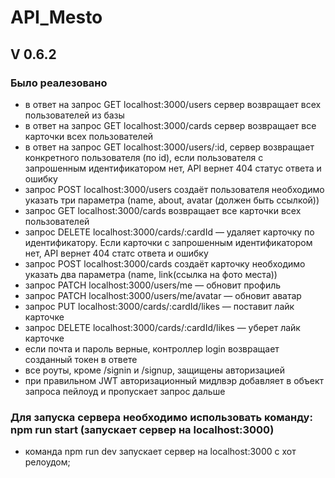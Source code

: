 # API_Mesto
## V 0.6.2
### Было реалезовано


- в ответ на запрос GET localhost:3000/users сервер возвращает всех пользователей из базы
- в ответ на запрос GET localhost:3000/cards сервер возвращает все карточки всех пользователей
- в ответ на запрос GET localhost:3000/users/:id, сервер возвращает конкретного пользователя (по id),
  если пользователя с запрошенным идентификатором нет, API вернет 404 статус ответа и ошибку
- запрос POST localhost:3000/users создаёт пользователя необходимо указать три параметра (name, about, avatar (должен быть ссылкой))
- запрос GET localhost:3000/cards возвращает все карточки всех пользователей 
- запрос DELETE localhost:3000/cards/:cardId — удаляет карточку по идентификатору. Если карточки с запрошенным идентификатором нет, API вернет 404 статс ответа и ошибку
- запрос POST localhost:3000/cards создаёт карточку необходимо указать два параметра (name, link(ссылка на фото места))
- запрос PATCH localhost:3000/users/me — обновит профиль
- запрос PATCH localhost:3000/users/me/avatar — обновит аватар
- запрос PUT localhost:3000/cards/:cardId/likes — поставит лайк карточке
- запрос DELETE localhost:3000/cards/:cardId/likes — уберет лайк карточке
- если почта и пароль верные, контроллер login возвращает созданный токен в ответе
- все роуты, кроме /signin и /signup, защищены авторизацией
- при правильном JWT авторизационный мидлвэр добавляет в объект запроса пейлоуд и пропускает запрос дальше



### Для запуска сервера необходимо использовать команду: npm run start (запускает сервер на localhost:3000)
  - команда npm run dev запускает сервер на localhost:3000 с хот релоудом;

